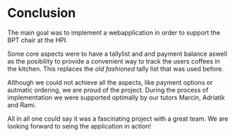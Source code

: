 # Conclusion

The main goal was to implement a webapplication in order to support the BPT chair at the HPI.

Some core aspects were to have a tallylist and and payment balance aswell as the posibility to provide a convenient way to track the users coffees in the kitchen. This replaces the *old fashioned* tally list that was used before.

Although we could not achieve all the aspects, like payment options or autmatic ordering, we are proud of the project.
During the process of implementation we were supported optimally by our tutors Marcin, Adriatik and Rami. 

All in all one could say it was a fascinating project with a great team. We are looking forward to seing the application in
action!
